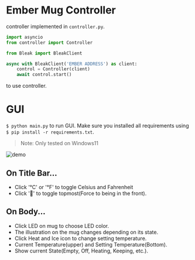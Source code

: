 # Ember Mug Controller

controller implemented in `controller.py`.

```python
import asyncio
from controller import Controller

from Bleak import BleakClient

async with BleakClient('EMBER ADDRESS') as client:
    control = Controller(client)
    await control.start()
```

to use controller.

# GUI
`$ python main.py` to run GUI. Make sure you installed all requirements using `$ pip install -r requirements.txt`.

> Note: Only tested on Windows11

![demo](https://github.com/nagataaaas/ember-mug-controller/blob/main/static/asset/screenshot1.png?raw=true)

## On Title Bar...
- Click '°C' or '°F' to toggle Celsius and Fahrenheit
- Click '📎' to toggle topmost(Force to being in the front).

## On Body...
- Click LED on mug to choose LED color.
- The illustration on the mug changes depending on its state.
- Click Heat and Ice icon to change setting temperature.
- Current Temperature(upper) and Setting Temperature(Bottom).
- Show current State(Empty, Off, Heating, Keeping, etc.).
